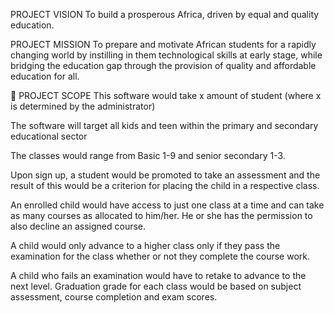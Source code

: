 PROJECT VISION
To build a prosperous Africa, driven by equal and quality education.

PROJECT MISSION
To prepare and motivate African students for a rapidly changing world by instilling in them technological skills at early stage, while bridging the education gap through the provision of quality and affordable education for all.

:busts_in_silhouette: PROJECT SCOPE
This software would take x amount of student (where x is determined by the administrator)

The software will target all kids and teen within the primary and secondary educational sector

The classes would range from Basic 1-9 and senior secondary 1-3.

Upon sign up, a student would be promoted to take an assessment and the result of this would be a criterion for placing the child in a respective class.

An enrolled child would have access to just one class at a time and can take as many courses as allocated to him/her. He or she has the permission to also decline an assigned course.

A child would only advance to a higher class only if they pass the examination for the class whether or not they complete the course work.

A child who fails an examination would have to retake to advance to the next level.
Graduation grade for each class would be based on subject assessment, course completion and exam scores.
